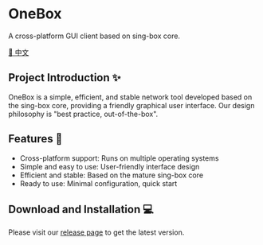 # OneBox

A cross-platform GUI client based on sing-box core.

[📝 中文](./README_CN.md)

## Project Introduction ✨

OneBox is a simple, efficient, and stable network tool developed based on the sing-box core, providing a friendly graphical user interface. Our design philosophy is "best practice, out-of-the-box".

## Features 🌟

- Cross-platform support: Runs on multiple operating systems
- Simple and easy to use: User-friendly interface design
- Efficient and stable: Based on the mature sing-box core
- Ready to use: Minimal configuration, quick start

## Download and Installation 💻

Please visit our [release page](https://github.com/OneOhCloud/OneBox/releases) to get the latest version.